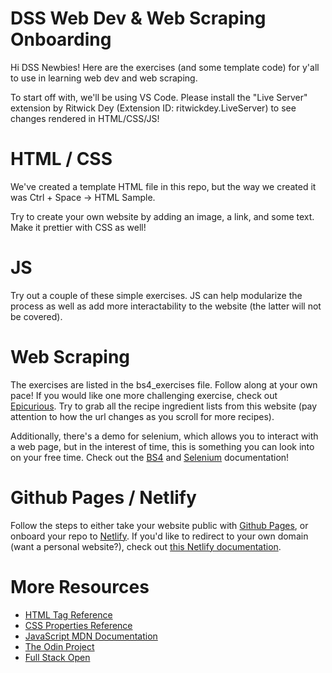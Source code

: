 # DSS Web Dev & Web Scraping Onboarding
Hi DSS Newbies! Here are the exercises (and some template code) for y'all to use in learning web dev and web scraping.

To start off with, we'll be using VS Code. Please install the "Live Server" extension by Ritwick Dey (Extension ID: ritwickdey.LiveServer) to see changes rendered in HTML/CSS/JS! 

# HTML / CSS
We've created a template HTML file in this repo, but the way we created it was Ctrl + Space -> HTML Sample. 

Try to create your own website by adding an image, a link, and some text. Make it prettier with CSS as well! 

# JS 
Try out a couple of these simple exercises. JS can help modularize the process as well as add more interactability to the website (the latter will not be covered).

# Web Scraping 
The exercises are listed in the bs4_exercises file. Follow along at your own pace! If you would like one more challenging exercise, check out [Epicurious](https://www.epicurious.com/search?content=recipe). Try to grab all the recipe ingredient lists from this website (pay attention to how the url changes as you scroll for more recipes).

Additionally, there's a demo for selenium, which allows you to interact with a web page, but in the interest of time, this is something you can look into on your free time. Check out the [BS4](https://www.crummy.com/software/BeautifulSoup/bs4/doc/#translating-this-documentation) and [Selenium](https://selenium-python.readthedocs.io/getting-started.html) documentation!


# Github Pages / Netlify 
Follow the steps to either take your website public with [Github Pages](https://docs.github.com/en/pages/quickstart), or onboard your repo to [Netlify](https://www.netlify.com/blog/2016/09/29/a-step-by-step-guide-deploying-on-netlify/). If you'd like to redirect to your own domain (want a personal website?), check out [this Netlify documentation](https://docs.netlify.com/domains-https/custom-domains/). 

# More Resources
- [HTML Tag Reference](https://www.w3schools.com/TAGS/default.asp)
- [CSS Properties Reference](https://www.w3schools.com/cssref/index.php)
- [JavaScript MDN Documentation](https://developer.mozilla.org/en-US/docs/Web/JavaScript)
- [The Odin Project](https://www.theodinproject.com/dashboard)
- [Full Stack Open](https://fullstackopen.com/en/)
